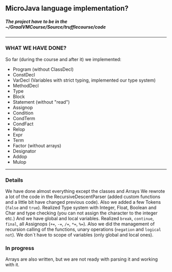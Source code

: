 ## MicroJava language implementation? 

##### The project have to be in the ~/GraalVMCourse/Source/trufflecourse/code
---
### WHAT WE HAVE DONE?
So far (during the course and after it) we implemented:
- Program (without ClassDecl)
- ConstDecl 
- VarDecl (Variables with strict typing, implemented our type system)
- MethodDecl 
- Type
- Block
- Statement (without "read")
- Assignop
- Condition
- CondTerm
- CondFact
- Relop
- Expr
- Term
- Factor (without arrays)
- Designator
- Addop
- Mulop
---
### Details
We have done almost everything except the classes and Arrays
We rewrote a lot of the code in the RecursiveDescentParser (added custom functions and a little bit have changed previous code).
Also we added a few Tokens (`false` and `true`). 
Realized Type system with Integer, Float, Boolean and Char and type checking (you can not assign the character to the integer etc.) And we have global and local variables.
Realized `break`, `continue`, `final`, all Assignops (`+=`, `-=`, `/=`, `*=`, `%=`).
Also we did the management of recursion calling of the functions, unary operations (`negation` and `logical not`).
We don\`t have to scope of variables (only global and local ones).
### In progress
Arrays are also written, but we are not ready with parsing it and working with it.

